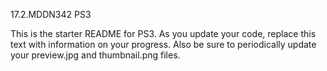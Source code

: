 17.2.MDDN342 PS3

This is the starter README for PS3. As you update your code, replace this text with information on your progress. Also be sure to periodically update your preview.jpg and thumbnail.png files.
